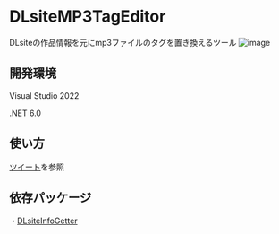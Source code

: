 # DLsiteMP3TagEditor
DLsiteの作品情報を元にmp3ファイルのタグを置き換えるツール
![image](https://github.com/dekotan24/DLsiteMP3TagEditor/assets/27037519/352dedfd-bed2-4180-ac8a-916904a75585)


## 開発環境
Visual Studio 2022

.NET 6.0


## 使い方
<a href="https://twitter.com/r4adb/status/1713377144011976785" target="_blank">ツイート</a>を参照


## 依存パッケージ
・[DLsiteInfoGetter](https://github.com/dekotan24/DLsiteInfoGetter)
